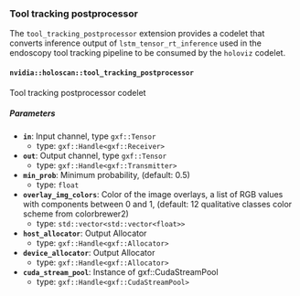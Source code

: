 
### Tool tracking postprocessor

The `tool_tracking_postprocessor` extension provides a codelet that converts inference output of `lstm_tensor_rt_inference` used in the endoscopy tool tracking pipeline to be consumed by the `holoviz` codelet.

#### `nvidia::holoscan::tool_tracking_postprocessor`

Tool tracking postprocessor codelet

##### Parameters

- **`in`**: Input channel, type `gxf::Tensor`
  - type: `gxf::Handle<gxf::Receiver>`
- **`out`**: Output channel, type `gxf::Tensor`
  - type: `gxf::Handle<gxf::Transmitter>`
- **`min_prob`**: Minimum probability, (default: 0.5)
  - type: `float`
- **`overlay_img_colors`**: Color of the image overlays, a list of RGB values with components between 0 and 1, (default: 12 qualitative classes color scheme from colorbrewer2)
  - type: `std::vector<std::vector<float>>`
- **`host_allocator`**: Output Allocator
  - type: `gxf::Handle<gxf::Allocator>`
- **`device_allocator`**: Output Allocator
  - type: `gxf::Handle<gxf::Allocator>`
- **`cuda_stream_pool`**: Instance of gxf::CudaStreamPool
  - type: `gxf::Handle<gxf::CudaStreamPool>`
